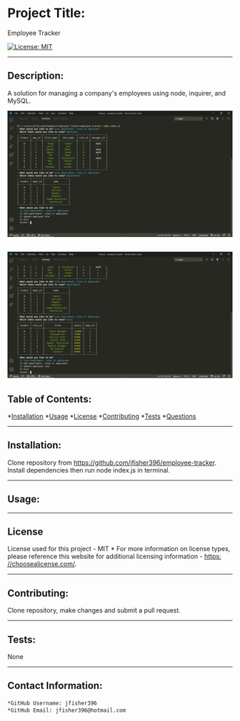 
  
  # Project Title:

  Employee Tracker

  [![License: MIT](https://img.shields.io/badge/License-MIT-yellow.svg)](https://opensource.org/licenses/MIT)
  
---

  ## Description:

  A solution for managing a company's employees using node, inquirer, and MySQL.
 
  ![GitHub Logo](/media/Employee%20Tracker%201.png)
 
  ![GitHub Logo](/media/Employee%20Tracker%202.png)
  ---

  ## Table of Contents:
  *[Installation](#Installation) 
  *[Usage](#Usage)
  *[License](#License)
  *[Contributing](#Contribution)
  *[Tests](#Tests) 
  *[Questions](#Contact-Information)

---

  ## Installation:

  Clone repository from https://github.com/jfisher396/employee-tracker. Install dependencies then run node index.js in terminal.

---

  ## Usage:

  

---

  ## License
  License used for this project - MIT
    * For more information on license types, please reference this website
  for additional licensing information - [https: //choosealicense.com/](https://choosealicense.com/).

---

  ## Contributing:

  Clone repository, make changes and submit a pull request.

---

  ## Tests:
  None

---

  ## Contact Information:
    *GitHub Username: jfisher396
    *GitHub Email: jfisher396@hotmail.com
  
